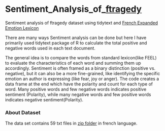# Sentiment_Analysis_of_[ftragedy](https://www.kaggle.com/sharkcpn/french-tragedies/data)
Sentiment analysis of ftragedy dataset using tidytext and [French Expanded Emotion Lexicon](http://advanse.lirmm.fr/feel.php)

There are many ways Sentiment analysis can be done but here I have primarily used tidytext package of R to calculate the total positive and negative words used in each text document.

The general idea is to compare the words from standard lexicon(like FEEL) to evaluate the characteristics of each word and summing them up accordingly. Sentiment is often framed as a binary distinction (positive vs. negative), but it can also be a more fine-grained, like identifying the specific emotion an author is expressing (like fear, joy or anger).
The code creates a data frame at the end which have the polarity and count for each type of word. Many positive words and few negative words indicates positive sentiment (Polarity), while many negative words and few positive words indicates negative sentiment(Polarity).

### About Dataset
The data set contains 59 txt files in [zip folder](https://www.kaggle.com/sharkcpn/french-tragedies/data) in french language.

